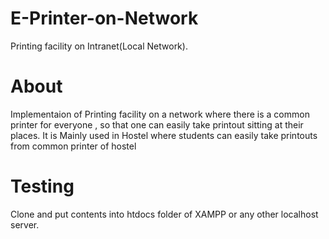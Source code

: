 # E-Printer-on-Network
Printing facility on Intranet(Local Network).

# About

Implementaion of Printing facility on a network where there is a common printer for everyone , so that one can easily take printout sitting at their places.
It is Mainly used in Hostel where students can easily take printouts from common printer of hostel 

# Testing

Clone and put contents into htdocs folder of XAMPP or any other localhost server.
